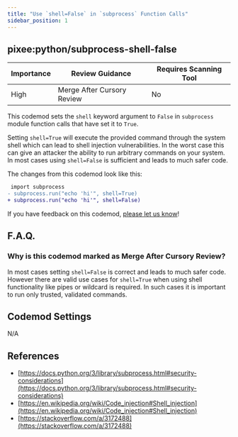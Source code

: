 ```yaml
---
title: "Use `shell=False` in `subprocess` Function Calls"
sidebar_position: 1
---
```


## pixee:python/subprocess-shell-false

| Importance | Review Guidance            | Requires Scanning Tool |
| ---------- | -------------------------- | ---------------------- |
| High       | Merge After Cursory Review | No                     |

This codemod sets the `shell` keyword argument to `False` in `subprocess` module function calls that have set it to `True`.

Setting `shell=True` will execute the provided command through the system shell which can lead to shell injection vulnerabilities. In the worst case this can give an attacker the ability to run arbitrary commands on your system. In most cases using `shell=False` is sufficient and leads to much safer code.

The changes from this codemod look like this:

```diff
 import subprocess
- subprocess.run("echo 'hi'", shell=True)
+ subprocess.run("echo 'hi'", shell=False)
```

If you have feedback on this codemod, [please let us know](mailto:feedback@pixee.ai)!

## F.A.Q.

### Why is this codemod marked as Merge After Cursory Review?

In most cases setting `shell=False` is correct and leads to much safer code. However there are valid use cases for `shell=True` when using shell functionality like pipes or wildcard is required. In such cases it is important to run only trusted, validated commands.

## Codemod Settings

N/A

## References

- [https://docs.python.org/3/library/subprocess.html#security-considerations](https://docs.python.org/3/library/subprocess.html#security-considerations)
- [https://en.wikipedia.org/wiki/Code_injection#Shell_injection](https://en.wikipedia.org/wiki/Code_injection#Shell_injection)
- [https://stackoverflow.com/a/3172488](https://stackoverflow.com/a/3172488)
